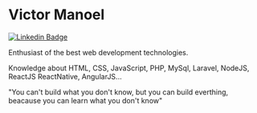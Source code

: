 # Victor Manoel 




[![Linkedin Badge](https://img.shields.io/badge/-VictorManoel-6633cc?style=flat-square&logo=Linkedin&logoColor=white&link=https://www.linkedin.com/in/victormanoelcostadebarros/)](https://www.linkedin.com/in/victormanoelcostadebarros/) 

Enthusiast of the best web development technologies.

Knowledge about HTML, CSS, JavaScript, PHP, MySql, Laravel, NodeJS, ReactJS ReactNative, AngularJS...

"You can't build what you don't know, but you can build everthing, beacause you can learn what you don't know"
